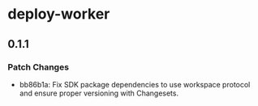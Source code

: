 # deploy-worker

## 0.1.1

### Patch Changes

- bb86b1a: Fix SDK package dependencies to use workspace protocol and ensure proper versioning with Changesets.
